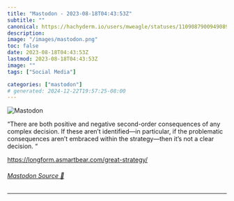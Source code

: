 ```yaml
---
title: "Mastodon - 2023-08-18T04:43:53Z"
subtitle: ""
canonical: https://hachyderm.io/users/mweagle/statuses/110908790094908979
description:
image: "/images/mastodon.png"
toc: false
date: 2023-08-18T04:43:53Z
lastmod: 2023-08-18T04:43:53Z
image: ""
tags: ["Social Media"]

categories: ["mastodon"]
# generated: 2024-12-22T19:57:25-08:00
---
```

![Mastodon](/images/mastodon.png)

<p>“There are both positive and negative second-order consequences of any complex decision. If these aren’t identified—in particular, if the problematic consequences aren’t embraced within the strategy—then it’s not a clear decision. “</p><p><a href="https://longform.asmartbear.com/great-strategy/" target="_blank" rel="nofollow noopener noreferrer" translate="no"><span class="invisible">https://</span><span class="ellipsis">longform.asmartbear.com/great-</span><span class="invisible">strategy/</span></a></p>


###### [Mastodon Source 🐘](https://hachyderm.io/@mweagle/110908790094908979)

___
